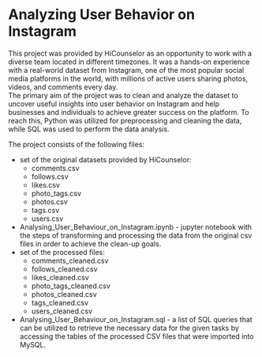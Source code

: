 # Analyzing User Behavior on Instagram

This project was provided by HiCounselor as an opportunity to work with a diverse team located in different timezones. It was a hands-on experience with a real-world dataset from Instagram, one of the most popular social media platforms in the world, with millions of active users sharing photos, videos, and comments every day.  
The primary aim of the project was to clean and analyze the dataset to uncover useful insights into user behavior on Instagram and help businesses and individuals to achieve greater success on the platform. To reach this, Python was utilized for preprocessing and cleaning the data, while SQL was used to perform the data analysis.

The project consists of the following files:
- set of the original datasets provided by HiCounselor:
    - comments.csv
    - follows.csv
    - likes.csv
    - photo_tags.csv
    - photos.csv
    - tags.csv
    - users.csv    
 - Analysing_User_Behaviour_on_Instagram.ipynb - jupyter notebook with the steps of transforming and processing the data from the original csv files in order to achieve the clean-up goals.
 - set of the processed files:
    - comments_cleaned.csv
    - follows_cleaned.csv
    - likes_cleaned.csv
    - photo_tags_cleaned.csv
    - photos_cleaned.csv
    - tags_cleaned.csv
    - users_cleaned.csv   
 - Analysing_User_Behaviour_on_Instagram.sql -  a list of SQL queries that can be utilized to retrieve the necessary data for the given tasks by accessing the tables of the processed CSV files that were imported into MySQL.

